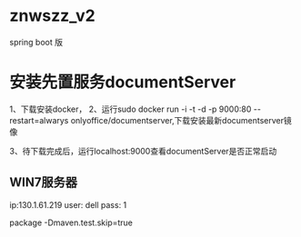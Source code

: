 # znwszz_v2

spring boot 版

# 安装先置服务documentServer
1、下载安装docker，
2、运行sudo docker run -i -t -d -p 9000:80 --restart=alwarys onlyoffice/documentserver,下载安装最新documentserver镜像

3、待下载完成后，运行localhost:9000查看documentServer是否正常启动

## WIN7服务器

ip:130.1.61.219
user: dell
pass: 1

package -Dmaven.test.skip=true